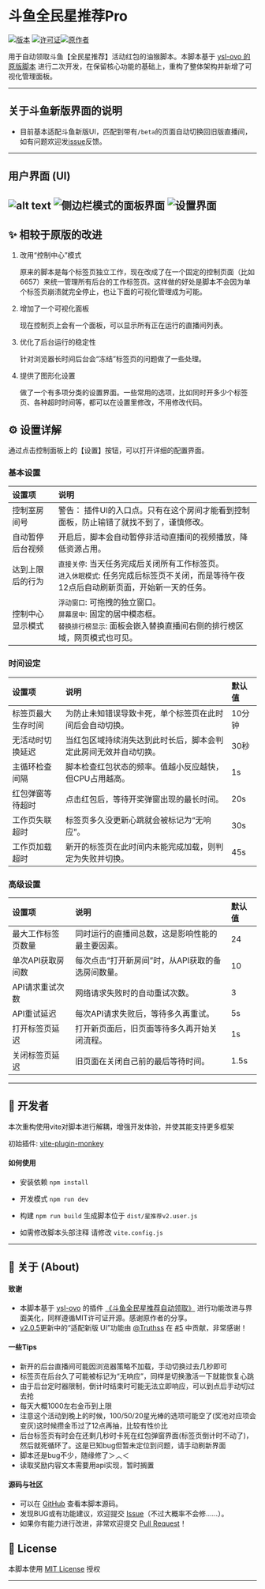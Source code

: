 # 斗鱼全民星推荐Pro

[![版本](https://img.shields.io/badge/Version-2.0.7-blue.svg)](https://greasyfork.org/zh-CN/scripts/543589-%E6%96%97%E9%B1%BC%E5%85%A8%E6%B0%91%E6%98%9F%E6%8E%A8%E8%8D%90%E8%87%AA%E5%8A%A8%E9%A2%86%E5%8F%96pro)
[![许可证](https://img.shields.io/badge/License-MIT-green.svg)](https://opensource.org/licenses/MIT)[![原作者](https://img.shields.io/badge/Original-ysl--ovo-orange.svg)](https://greasyfork.org/zh-CN/users/1453821-ysl-ovo)

用于自动领取斗鱼【全民星推荐】活动红包的油猴脚本。本脚本基于 [ysl-ovo 的原版脚本](https://greasyfork.org/zh-CN/scripts/532514-%E6%96%97%E9%B1%BC%E5%85%A8%E6%B0%91%E6%98%9F%E6%8E%A8%E8%8D%90%E8%87%AA%E5%8A%A8%E9%A2%86%E5%8F%96) 进行二次开发，在保留核心功能的基础上，重构了整体架构并新增了可视化管理面板。

---
## 关于斗鱼新版界面的说明

- 目前基本适配斗鱼新版UI，匹配到带有`/beta`的页面自动切换回旧版直播间，如有问题欢迎发[issue](https://github.com/ienone/douyu-qmx-pro/issues/new)反馈。
---

## 用户界面 (UI)

![alt text](assets/demo.gif)
![侧边栏模式的面板界面](assets/menu.png)
![设置界面](assets/setting.png)
---

## ✨ 相较于原版的改进

1.  改用“控制中心”模式

    原来的脚本是每个标签页独立工作，现在改成了在一个固定的控制页面（比如6657）来统一管理所有后台的工作标签页。这样做的好处是脚本不会因为单个标签页崩溃就完全停止，也让下面的可视化管理成为可能。

2.  增加了一个可视化面板

    现在控制页上会有一个面板，可以显示所有正在运行的直播间列表。

3.  优化了后台运行的稳定性

    针对浏览器长时间后台会“冻结”标签页的问题做了一些处理。

4.  提供了图形化设置

    做了一个有多项分类的设置界面。一些常用的选项，比如同时开多少个标签页、各种超时时间等，都可以在设置里修改，不用修改代码。



## ⚙️ 设置详解

通过点击控制面板上的【设置】按钮，可以打开详细的配置界面。

### 基本设置
| 设置项 | 说明 |
| :--- | :--- |
| 控制室房间号 | 警告： 插件UI的入口点。只有在这个房间才能看到控制面板，防止输错了就找不到了，谨慎修改。 |
| 自动暂停后台视频 | 开启后，脚本会自动暂停非活动直播间的视频播放，降低资源占用。 |
| 达到上限后的行为 | `直接关停`: 当天任务完成后关闭所有工作标签页。<br>`进入休眠模式`: 任务完成后标签页不关闭，而是等待午夜12点后自动刷新页面，开始新一天的任务。|
| 控制中心显示模式| `浮动窗口`: 可拖拽的独立窗口。<br>`屏幕居中`: 固定的居中模态框。<br>`替换排行榜显示`: 面板会嵌入替换直播间右侧的排行榜区域，网页模式也可见。 |

### 时间设定
| 设置项 | 说明 | 默认值 |
| :--- | :--- | :--- |
| 标签页最大生存时间 | 为防止未知错误导致卡死，单个标签页在此时间后会自动切换。 | 10分钟 |
| 无活动时切换延迟 | 当红包区域持续消失达到此时长后，脚本会判定此房间无效并自动切换。 | 30秒 |
| 主循环检查间隔 | 脚本检查红包状态的频率。值越小反应越快，但CPU占用越高。 | 1s |
| 红包弹窗等待超时 | 点击红包后，等待开奖弹窗出现的最长时间。 | 20s |
| 工作页失联超时 | 标签页多久没更新心跳就会被标记为“无响应”。 | 30s |
| 工作页加载超时 | 新开的标签页在此时间内未能完成加载，则判定为失败并切换。 | 45s |

### 高级设置
| 设置项 | 说明 | 默认值 |
| :--- | :--- | :--- |
| 最大工作标签页数量 | 同时运行的直播间总数，这是影响性能的最主要因素。 | 24 |
| 单次API获取房间数 | 每次点击“打开新房间”时，从API获取的备选房间数量。 | 10 |
| API请求重试次数 | 网络请求失败时的自动重试次数。 | 3 |
| API重试延迟 | 每次API请求失败后，等待多久再重试。 | 5s |
| 打开标签页延迟 | 打开新页面后，旧页面等待多久再开始关闭流程。 | 1s |
| 关闭标签页延迟 | 旧页面在关闭自己前的最后等待时间。 | 1.5s |

---


## 🔨 开发者
本次重构使用vite对脚本进行解耦，增强开发体验，并使其能支持更多框架

初始插件: [vite-plugin-monkey](https://github.com/lisonge/vite-plugin-monkey/blob/main/README_zh.md)

#### 如何使用

- 安装依赖
`npm install`

- 开发模式
`npm run dev`

- 构建
`npm run build`  生成脚本位于  `dist/星推荐v2.user.js`

- 如需修改脚本头部注释
请修改 `vite.config.js`

---


## 📖 关于 (About)

#### 致谢
- 本脚本基于 [ysl-ovo](https://greasyfork.org/zh-CN/users/1453821-ysl-ovo) 的插件 [《斗鱼全民星推荐自动领取》](https://greasyfork.org/zh-CN/scripts/532514-%E6%96%97%E9%B1%BC%E5%85%A8%E6%B0%91%E6%98%9F%E6%8E%A8%E8%8D%90%E8%87%AA%E5%8A%A8%E9%A2%86%E5%8F%96) 进行功能改进与界面美化，同样遵循MIT许可证开源。感谢原作者的分享。
-  [v2.0.5](https://github.com/ienone/douyu-qmx-pro/releases/tag/v.2.0.5)更新中的“适配新版 UI”功能由 [@Truthss](https://github.com/Truthss) 在 [#5](https://github.com/ienone/douyu-qmx-pro/pull/5) 中贡献，非常感谢！
#### 一些Tips
*   新开的后台直播间可能因浏览器策略不加载，手动切换过去几秒即可
*   标签页在后台久了可能被标记为“无响应”，同样是切换激活一下就能恢复心跳
*   由于后台定时器限制，倒计时结束时可能无法立即响应，可以到点后手动切过去抢
*   每天大概1000左右金币到上限
*   注意这个活动到晚上的时候，100/50/20星光棒的选项可能空了(奖池对应项会变灰)这时候攒金币过了12点再抽，比较有性价比
*   后台标签页有时会在还剩几秒时卡死在红包弹窗界面(标签页倒计时不动了)，然后就死循环了。这是已知bug但暂未定位到问题，请手动刷新界面
*   脚本还是bug不少，随缘修了＞︿＜
*   读取奖励内容文本需要用api实现，暂时搁置
#### 源码与社区

*   可以在 [GitHub](https://github.com/ienone/douyu-qmx-pro/) 查看本脚本源码。
*   发现BUG或有功能建议，欢迎提交 [Issue](https://github.com/ienone/douyu-qmx-pro/issues)（不过大概率不会修……）。
*   如果你有能力进行改进，非常欢迎提交 [Pull Request](https://github.com/ienone/douyu-qmx-pro/pulls)！

## 📄 License

本脚本使用 [MIT License](https://opensource.org/licenses/MIT) 授权

---
